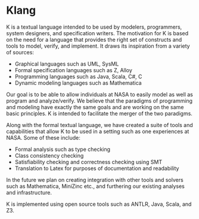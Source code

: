 # Klang
K is a textual language intended to be used by modelers, programmers, system designers, and specification writers. The motivation for K is based on the need for a language that provides the right set of constructs and tools to model, verify, and implement. It draws its inspiration from a variety of sources:
  - Graphical languages such as UML, SysML
  - Formal specification languages such as Z, Alloy
  - Programming languages such as Java, Scala, C#, C
  - Dynamic modeling languages such as Mathematica

Our goal is to be able to allow individuals at NASA to easily model as well as program and analyze/verify. We believe that the paradigms of programming and modeling have exactly the same goals and are working on the same basic principles. K is intended to facilitate the merger of the two paradigms.  

Along with the formal textual language, we have created a suite of tools and capabilities that allow K to be used in a setting such as one experiences at NASA. Some of these include:
  - Formal analysis such as type checking
  - Class consistency checking
  - Satisfiability checking and correctness checking using SMT
  - Translation to Latex for purposes of documentation and readability

In the future we plan on creating integration with other tools and solvers such as Mathematica, MiniZinc etc., and furthering our existing analyses and infrastructure. 

K is implemented using open source tools such as ANTLR, Java, Scala, and Z3. 

